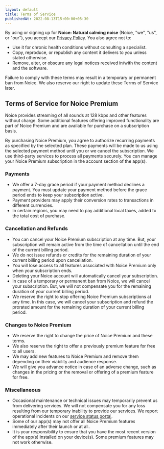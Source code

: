 ```yaml
---
layout: default
title: Terms of Service
publishedAt: 2022-08-13T15:00:00+05:30
---
```


By using or signing up for **Noice: Natural calming noise** (Noice, "we", "us",
or "our"), you accept our [Privacy Policy](/privacy-policy). You also agree not
to:

- Use it for chronic health conditions without consulting a specialist.
- Copy, reproduce, or republish any content it delivers to you unless stated
  otherwise.
- Remove, alter, or obscure any legal notices received in/with the content and
  the software.

Failure to comply with these terms may result in a temporary or permanent ban
from Noice. We also reserve our right to update these Terms of Service later.

## Terms of Service for Noice Premium

Noice provides streaming of all sounds at 128 kbps and other features without
charge. Some additional features offering improved functionality are part of
Noice Premium and are available for purchase on a subscription basis.

By purchasing Noice Premium, you agree to authorize recurring payments as
specified by the selected plan. These payments will be made to us using the
selected payment method until you or we cancel the subscription. We use
third-party services to process all payments securely. You can manage your Noice
Premium subscription in the account section of the app(s).

### Payments

- We offer a 7-day grace period if your payment method declines a payment. You
  must update your payment method before the grace period ends to keep your
  subscription active.
- Payment providers may apply their conversion rates to transactions in
  different currencies.
- In certain regions, you may need to pay additional local taxes, added to the
  total cost of purchase.

### Cancellation and Refunds

- You can cancel your Noice Premium subscription at any time. But, your
  subscription will remain active from the time of cancellation until the end of
  the current billing period.
- We do not issue refunds or credits for the remaining duration of your current
  billing period upon cancellation.
- You will lose access to all features associated with Noice Premium only when
  your subscription ends.
- Deleting your Noice account will automatically cancel your subscription.
- In case of a temporary or permanent ban from Noice, we will cancel your
  subscription. But, we will not compensate you for the remaining duration of
  your current billing period.
- We reserve the right to stop offering Noice Premium subscriptions at any time.
  In this case, we will cancel your subscription and refund the prorated amount
  for the remaining duration of your current billing period.

### Changes to Noice Premium

- We reserve the right to change the price of Noice Premium and these terms.
- We also reserve the right to offer a previously premium feature for free to
  all users.
- We may add new features to Noice Premium and remove them depending on their
  viability and audience response.
- We will give you advance notice in case of an adverse change, such as changes
  in the pricing or the removal or offering of a premium feature for free.

### Miscellaneous

- Occasional maintenance or technical issues may temporarily prevent us from
  delivering services. We will not compensate you for any loss resulting from
  our temporary inability to provide our services. We report operational
  incidents on our [service status portal](https://status.trynoice.com).
- Some of our app(s) may not offer all Noice Premium features immediately after
  their launch or at all.
- It is your responsibility to ensure that you have the most recent version of
  the app(s) installed on your device(s). Some premium features may not work
  otherwise.
